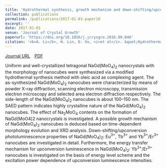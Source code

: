 ```yaml
---
title: 'Hydrothermal synthesis, growth mechanism and down-shifting/upconversion photoluminescence of single crystal NaGd(MoO$_4$)$_2$ nanocubes doped with Eu$^{3+}$, Tb$^{3+}$ and Yb$^{3+}$/Er$^{3+}$'
collection: publications
permalink: /publications/2017-01-01-paper10
excerpt: ''
date: 2017-01-01
venue: 'Journal of Crystal Growth'
paperurl: 'https://doi.org/10.1016/j.jcrysgro.2016.09.046'
citation: '<b>A. Li</b>, H. Lin, D. Xu, <i>et al</i>. &quot;Hydrothermal synthesis, growth mechanism and down-shifting/upconversion photoluminescence of single crystal NaGd(MoO$_4$)$_2$ nanocubes doped with Eu$^{3+}$, Tb$^{3+}$ and Yb$^{3+}$/Er$^{3+}$&quot;, <i>Journal of Crystal Growth</i>, 2017, 468: 149-154.'
---
```

[Journal URL](https://www.sciencedirect.com/science/article/pii/S0022024816305498)&emsp;[PDF](files/paper9.pdf)

Uniform and well-crystallized tetragonal NaGd(MoO$_4$)$_2$ nanocrystals with the morphology of nanocubes were synthesized via a modified hydrothermal synthesis method with oleic acid as complexing agent. The as-synthesized NaGd(MoO$_4$)$_2$ nanocubes were characterized by means of powder X-ray diffraction, scanning electron microscopy, transmission electron microscopy and selected area electron diffraction respectively. The side-length of the NaGd(MoO$_4$)$_2$ nanocubes is about 100–150 nm. The SAED pattern indicates highly crystalline nature of the NaGd(MoO$_4$)$_2$ nanocubes. The effect of Na$_2$MoO$_4$ contents on the formation of NaGd(MoO4)2 nanocrystals is investigated. A possible growth mechanism of NaGd(MoO$_4$)$_2$ nanocubes is deduced based on time-dependent morphology evolution and XRD analysis. Down-shifting/upconversion photoluminescence properties of NaGd(MoO$_4$)$_2$: Eu$^{3+}$, Tb$^{3+}$ and Yb$^{3+}$/Er$^{3+}$ nanocubes are investigated in detail. Furthermore, the energy transfer mechanism for upconversion luminescence in NaGd(MoO$_4$)$_2$: Yb$^{3+}$/Er$^{3+}$ nanocubes is investigated on the basis of energy level scheme and the excitation power dependence of upconversion luminescence intensities.